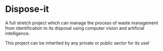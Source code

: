 # Dispose-it
A full stretch project which can manage the process of waste management from identification to its disposal using computer vision and artificial intelligence. 

This project can be inherited by any private or public sector for its use!

